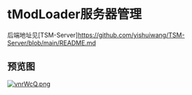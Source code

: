 # tModLoader服务器管理
后端地址见[TSM-Server]https://github.com/yishuiwang/TSM-Server/blob/main/README.md
## 预览图
[![vnrWcQ.png](https://s1.ax1x.com/2022/08/05/vnrWcQ.png)](https://imgtu.com/i/vnrWcQ)
